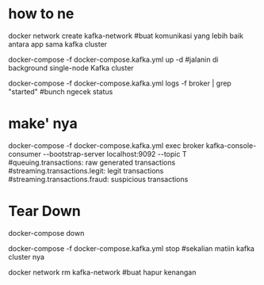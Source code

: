 <h1>how to ne</h1>

docker network create kafka-network
#buat komunikasi yang lebih baik antara app sama kafka cluster

docker-compose -f docker-compose.kafka.yml up -d
#jalanin di background single-node Kafka cluster

docker-compose -f docker-compose.kafka.yml logs -f broker | grep "started"
#bunch ngecek status


<h1>make' nya</h1>

docker-compose -f docker-compose.kafka.yml exec broker kafka-console-consumer --bootstrap-server localhost:9092 --topic T
#queuing.transactions: raw generated transactions
#streaming.transactions.legit: legit transactions
#streaming.transactions.fraud: suspicious transactions



<h1>Tear Down</h1>
docker-compose down

docker-compose -f docker-compose.kafka.yml stop
#sekalian matiin kafka cluster nya

docker network rm kafka-network
#buat hapur kenangan